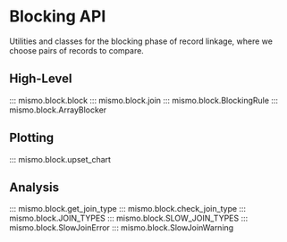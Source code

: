 # Blocking API

Utilities and classes for the blocking phase of record linkage, where
we choose pairs of records to compare.

## High-Level

::: mismo.block.block
::: mismo.block.join
::: mismo.block.BlockingRule
::: mismo.block.ArrayBlocker

## Plotting

::: mismo.block.upset_chart

## Analysis

::: mismo.block.get_join_type
::: mismo.block.check_join_type
::: mismo.block.JOIN_TYPES
::: mismo.block.SLOW_JOIN_TYPES
::: mismo.block.SlowJoinError
::: mismo.block.SlowJoinWarning
